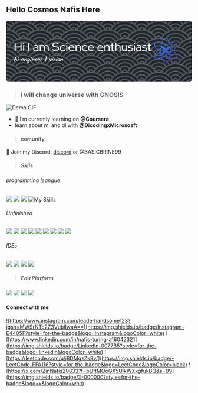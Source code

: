 ## Hello Cosmos Nafis Here
![Demo GIF](github-header-image.png)
>### i will change universe with GNOSIS
![Demo GIF](senku.gif)
<!--
**Nafisz/Nafisz** is a ✨ _special_ ✨ repository because its `README.md` (this file) appears on your GitHub profile.

Here are some ideas to get you started:

- 🔭 I’m currently working on ...
- 🌱 I’m currently learning ...
- 👯 I’m looking to collaborate on ...
- 🤔 I’m looking for help with ...
- 💬 Ask me about ...
- 📫 How to reach me: ...
- 😄 Pronouns: ...
- ⚡ Fun fact: ...
-->
- 🌱 I’m currently learning on **@Coursera**
- learn about ml and dl with **@DicodingxMicrososft**

>#### comunity
💬 Join my Discord: [discord](https://discord.com/channels/1369984315638939718/1369984316334931992) or @BASICBRINE99

>##### Skils
###### programming leangue
<img src="https://img.shields.io/badge/C%23-239120?style=for-the-badge&logo=csharp&logoColor=white" /> <img src="https://img.shields.io/badge/Numpy-777BB4?style=for-the-badge&logo=numpy&logoColor=white" /> <img src="https://img.shields.io/badge/Pandas-2C2D72?style=for-the-badge&logo=pandas&logoColor=white" />
![My Skills](https://skillicons.dev/icons?i=python,cs)

###### Unfinished
<img src="https://img.shields.io/badge/Keras-FF0000?style=for-the-badge&logo=keras&logoColor=white" /> <img src="https://img.shields.io/badge/PyTorch-EE4C2C?style=for-the-badge&logo=pytorch&logoColor=white" /> <img src="https://img.shields.io/badge/TensorFlow-FF6F00?style=for-the-badge&logo=tensorflow&logoColor=white" /> <img src="https://img.shields.io/badge/.NET-512BD4?style=for-the-badge&logo=dotnet&logoColor=white" /> <img src="https://img.shields.io/badge/Docker-2CA5E0?style=for-the-badge&logo=docker&logoColor=white" /> <img src="https://img.shields.io/badge/kubernetes-326ce5.svg?&style=for-the-badge&logo=kubernetes&logoColor=white" /> <img src="https://img.shields.io/badge/Material%20UI-007FFF?style=for-the-badge&logo=mui&logoColor=white" /> <img src="https://img.shields.io/badge/scikit_learn-F7931E?style=for-the-badge&logo=scikit-learn&logoColor=white" /> <img src="https://img.shields.io/badge/SciPy-654FF0?style=for-the-badge&logo=SciPy&logoColor=white" />

###### IDEs
<img src="https://img.shields.io/badge/Colab-F9AB00?style=for-the-badge&logo=googlecolab&color=525252" /> <img src="https://img.shields.io/badge/PyCharm-000000.svg?&style=for-the-badge&logo=PyCharm&logoColor=white" /> <img src="https://img.shields.io/badge/Rider-000000?style=for-the-badge&logo=Rider&logoColor=white" /> <img src="https://img.shields.io/badge/VSCode-0078D4?style=for-the-badge&logo=visual%20studio%20code&logoColor=white" />

>##### Edu Platform
<img src="https://img.shields.io/badge/Coursera-0056D2?style=for-the-badge&logo=Coursera&logoColor=white" /> <img src="https://img.shields.io/badge/Udemy-EC5252?style=for-the-badge&logo=Udemy&logoColor=white" /> <img src="https://img.shields.io/badge/W3Schools-04AA6D?style=for-the-badge&logo=W3Schools&logoColor=white" /> <img src="https://img.shields.io/badge/Khan%20Academy-14BF96?style=for-the-badge&logo=Khan%20Academy&logoColor=white" />

#### Connect with me
![https://www.instagram.com/leaderhandsome123?igsh=MW9rNTc2Z3VubjIwaA==](https://img.shields.io/badge/Instagram-E4405F?style=for-the-badge&logo=instagram&logoColor=white) ![https://www.linkedin.com/in/nafis-turing-a16042321](https://img.shields.io/badge/LinkedIn-0077B5?style=for-the-badge&logo=linkedin&logoColor=white) ![https://leetcode.com/u/j8DMgzZk9v/](https://img.shields.io/badge/-LeetCode-FFA116?style=for-the-badge&logo=LeetCode&logoColor=black) ![https://x.com/ZinNafis20833?t=bUftMQoGX5UlkWXxgfukBQ&s=09](https://img.shields.io/badge/X-000000?style=for-the-badge&logo=x&logoColor=whit)